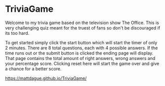 # TriviaGame

Welcome to my trivia game based on the television show The Office. This is very challenging quiz meant for the truest of fans so don't be discouraged if its too hard.

To get started simply click the start button which will start the timer of only 2 minutes. There are 8 total questions, each with 4 possible answers. If the time runs out or the submit button is clicked the ending page will display. That page contains the total amount of right answers, wrong answers and your percentage score. Clicking reset here will start the game over and give a chance for a better score.

https://mattdague.github.io/TriviaGame/